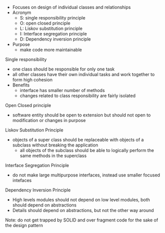 - Focuses on design of individual classes and relationships
- Acronym
	- S: single responsibility principle
	- O: open closed principle
	- L: Liskov substitution principle
	- I: Interface segregation principle
	- D: Dependency inversion principle
- Purpose
	- make code more maintainable

Single responsibility
- one class should be responsible for only one task
- all other classes have their own individual tasks and work together to form high cohesion
- Benefits
	- interface has smaller number of methods
	- changes related to class responsibility are fairly isolated

Open Closed principle
- software entity should be open to extension but should not open to modification or changes in purpose

Liskov Substitution Principle
- objects of a super class should be replaceable with objects of a subclass without breaking the application
	- all objects of the subclass should be able to logically perform the same methods in the superclass

Interface Segregation Principle
- do not make large multipurpose interfaces, instead use smaller focused intefaces

Dependency Inversion Principle
- High levels modules should not depend on low level modules, both should depend on abstractions
- Details should depend on abstractions, but not the other way around

Note: do not get trapped by SOLID and over fragment code for the sake of the design pattern